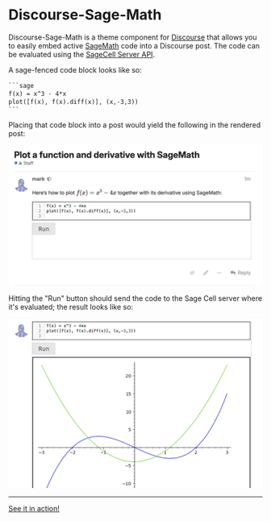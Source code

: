 # Discourse-Sage-Math

Discourse-Sage-Math is a theme component for [Discourse](https://github.com/discourse/discourse) that allows you to easily embed active [SageMath](https://www.sagemath.org/) code into a Discourse post. The code can be evaluated using the [SageCell Server API](https://sagecell.sagemath.org/).

A sage-fenced code block looks like so:

    ```sage
    f(x) = x^3 - 4*x
    plot([f(x), f(x).diff(x)], (x,-3,3))
    ```

Placing that code block into a post would yield the following in the rendered post:

![Image of the unevaluated Sage Cell](screenshots/unevaluated.png)

Hitting the "Run" button should send the code to the Sage Cell server where it's evaluated; the result looks like so:

![Image of the evaluated Sage Cell](screenshots/evaluated.png)

---

[See it in action!](https://discourse.marksmath.org/t/how-can-i-include-an-active-sage-cell-for-computation/35)
